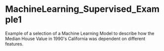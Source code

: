 # MachineLearning_Supervised_Example1
Example of a selection of a Machine Learning Model to describe how the Median House Value in 1990's California was dependent on different features.
